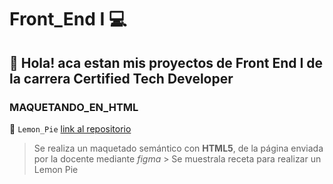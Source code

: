 # Front_End I 💻

## 👋 Hola! aca estan mis proyectos de Front End I de la carrera Certified Tech Developer

###  MAQUETANDO_EN_HTML 

🍋 `Lemon_Pie` [link al repositorio](https://github.com/fllorgarcia/Front_End)
 > Se realiza un maquetado  semántico con **HTML5**, de la página enviada por la docente mediante *figma*
    > Se muestrala receta para realizar un Lemon Pie
 
